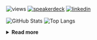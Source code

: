 ![views](https://komarev.com/ghpvc/?username=chck&color=blueviolet)
[![speakerdeck](https://img.shields.io/badge/Speaker_Deck-chck-8a2be2?style=flat-square&logo=speaker-deck)](https://speakerdeck.com/chck)
[![linkedin](https://img.shields.io/badge/LinkedIn-chck-8a2be2?style=flat-square&logo=linkedin)](https://www.linkedin.com/in/chck/)

<p align="left"> 
  <img alt="GitHub Stats" align="center" height="150" src="https://github-readme-stats-nine-umber-51.vercel.app/api?username=chck&count_private=true&show_icons=true&hide_title=true&theme=buefy" />
  <img alt="Top Langs" align="center" height="150" src="https://github-readme-stats-nine-umber-51.vercel.app/api/top-langs/?username=chck&layout=compact&count_private=true&show_icons=true&hide_title=true&theme=buefy" />
</p>

<details>
  <summary><b>Read more</b></summary>
  <br>

  <!--START_SECTION:waka-->
**🐱 My GitHub Data** 

> 📦 123.3 kB Used in GitHub's Storage 
 > 
> 🏆 92 Contributions in the Year 2025
 > 
> 💼 Opted to Hire
 > 
> 📜 133 Public Repositories 
 > 
> 🔑 24 Private Repositories 
 > 
**I'm a Night 🦉** 

```text
🌞 Morning                1010 commits        ████░░░░░░░░░░░░░░░░░░░░░   14.56 % 
🌆 Daytime                2141 commits        ████████░░░░░░░░░░░░░░░░░   30.87 % 
🌃 Evening                2002 commits        ███████░░░░░░░░░░░░░░░░░░   28.87 % 
🌙 Night                  1782 commits        ██████░░░░░░░░░░░░░░░░░░░   25.70 % 
```
📅 **I'm Most Productive on Thursday** 

```text
Monday                   1345 commits        █████░░░░░░░░░░░░░░░░░░░░   19.39 % 
Tuesday                  1049 commits        ████░░░░░░░░░░░░░░░░░░░░░   15.13 % 
Wednesday                1240 commits        ████░░░░░░░░░░░░░░░░░░░░░   17.88 % 
Thursday                 1572 commits        ██████░░░░░░░░░░░░░░░░░░░   22.67 % 
Friday                   690 commits         ██░░░░░░░░░░░░░░░░░░░░░░░   09.95 % 
Saturday                 437 commits         ██░░░░░░░░░░░░░░░░░░░░░░░   06.30 % 
Sunday                   602 commits         ██░░░░░░░░░░░░░░░░░░░░░░░   08.68 % 
```


📊 **This Week I Spent My Time On** 

```text
💬 Programming Languages: 
Rust                     13 hrs 27 mins      ██████████████░░░░░░░░░░░   54.77 % 
TOML                     2 hrs 43 mins       ███░░░░░░░░░░░░░░░░░░░░░░   11.12 % 
Markdown                 1 hr 21 mins        █░░░░░░░░░░░░░░░░░░░░░░░░   05.54 % 
Git                      1 hr 16 mins        █░░░░░░░░░░░░░░░░░░░░░░░░   05.21 % 
SQL                      1 hr 16 mins        █░░░░░░░░░░░░░░░░░░░░░░░░   05.18 % 

🔥 Editors: 
RustRover                16 hrs 37 mins      █████████████████░░░░░░░░   67.68 % 
Neovim                   3 hrs 25 mins       ███░░░░░░░░░░░░░░░░░░░░░░   13.98 % 
Zed                      2 hrs 3 mins        ██░░░░░░░░░░░░░░░░░░░░░░░   08.40 % 
WebStorm                 1 hr 6 mins         █░░░░░░░░░░░░░░░░░░░░░░░░   04.50 % 
Chrome                   53 mins             █░░░░░░░░░░░░░░░░░░░░░░░░   03.63 % 
```

**I Mostly Code in Python** 

```text
Python                   45 repos            ████████░░░░░░░░░░░░░░░░░   33.83 % 
Jupyter Notebook         19 repos            ████░░░░░░░░░░░░░░░░░░░░░   14.29 % 
TypeScript               6 repos             █░░░░░░░░░░░░░░░░░░░░░░░░   04.51 % 
Dockerfile               5 repos             █░░░░░░░░░░░░░░░░░░░░░░░░   03.76 % 
Astro                    1 repo              ░░░░░░░░░░░░░░░░░░░░░░░░░   00.75 % 
```



**Timeline**

![Lines of Code chart](https://raw.githubusercontent.com/chck/chck/main/assets/bar_graph.png)


 Last Updated on 2025-01-29 01:50 UTC
<!--END_SECTION:waka-->
</details>


